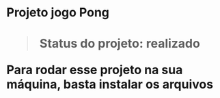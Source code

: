<h1> Projeto jogo Pong <h1>

> Status do projeto: realizado

Para rodar esse projeto na sua máquina,  basta instalar os arquivos
